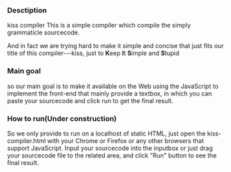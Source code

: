 ### Desctiption
kiss compiler
This is a simple compiler which compile the simply grammaticle sourcecode.

And in fact we are trying hard to make it simple and concise that just fits our title of this compiler---kiss, just to <strong>K</strong>eep <strong>I</strong>t <strong>S</strong>imple and <strong>S</strong>tupid

### Main goal
so our main goal is to make it available on the Web using the JavaScript to implement the front-end that mainly provide a textbox, in which you can paste your sourcecode and click run to get the final result.

### How to run(Under construction)
So we only provide to run on a localhost of static HTML, just open the kiss-compiler.html with your Chrome or Firefox or any other browsers that support JavaScript.
Input your sourcecode into the inputbox or just drag your sourcecode file to the related area, and click "Run" button to see the final result.

